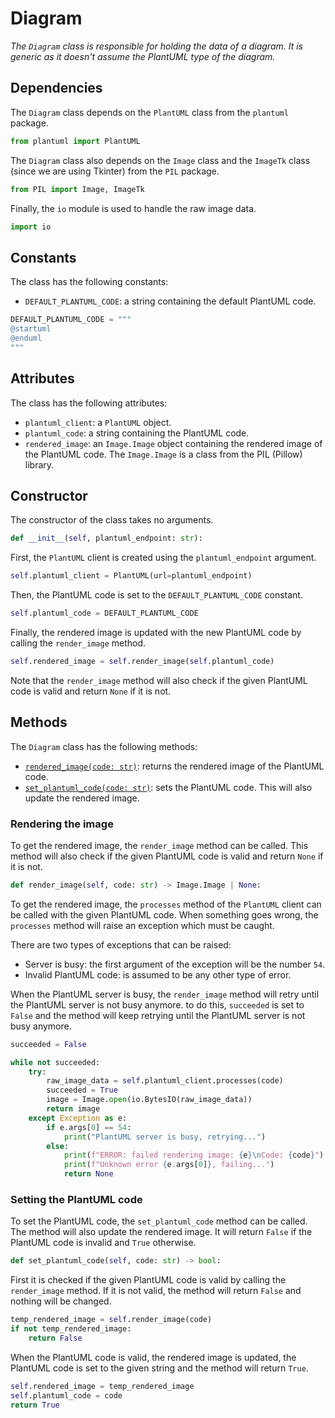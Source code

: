 # Diagram

_The `Diagram` class is responsible for holding the data of a diagram. It is generic as it doesn't assume the PlantUML type of the diagram._

## Dependencies

The `Diagram` class depends on the `PlantUML` class from the `plantuml` package.

```python
from plantuml import PlantUML
```

The `Diagram` class also depends on the `Image` class and the `ImageTk` class (since we are using Tkinter) from the `PIL` package.

```python
from PIL import Image, ImageTk
```

Finally, the `io` module is used to handle the raw image data.

```python
import io
```

## Constants

The class has the following constants:

- `DEFAULT_PLANTUML_CODE`: a string containing the default PlantUML code.

```python
DEFAULT_PLANTUML_CODE = """
@startuml
@enduml
"""
```

## Attributes

The class has the following attributes:

- `plantuml_client`: a `PlantUML` object.
- `plantuml_code`: a string containing the PlantUML code.
- `rendered_image`: an `Image.Image` object containing the rendered image of the PlantUML code. The `Image.Image` is a class from the PIL (Pillow) library.

## Constructor

The constructor of the class takes no arguments.

```python
def __init__(self, plantuml_endpoint: str):
```

First, the `PlantUML` client is created using the `plantuml_endpoint` argument.

```python
self.plantuml_client = PlantUML(url=plantuml_endpoint)
```

Then, the PlantUML code is set to the `DEFAULT_PLANTUML_CODE` constant.

```python
self.plantuml_code = DEFAULT_PLANTUML_CODE
```

Finally, the rendered image is updated with the new PlantUML code by calling the `render_image` method.

```python
self.rendered_image = self.render_image(self.plantuml_code)
```

Note that the `render_image` method will also check if the given PlantUML code is valid and return `None` if it is not.

## Methods

The `Diagram` class has the following methods:

- [`rendered_image(code: str)`](#rendered_image): returns the rendered image of the PlantUML code.
- [`set_plantuml_code(code: str)`](#set_plantuml_code): sets the PlantUML code. This will also update the rendered image.

### Rendering the image

To get the rendered image, the `render_image` method can be called. This method will also check if the given PlantUML code is valid and return `None` if it is not.

```python
def render_image(self, code: str) -> Image.Image | None:
```

To get the rendered image, the `processes` method of the `PlantUML` client can be called with the given PlantUML code. When something goes wrong, the `processes` method will raise an exception which must be caught.

There are two types of exceptions that can be raised:

- Server is busy: the first argument of the exception will be the number `54`.
- Invalid PlantUML code: is assumed to be any other type of error.

When the PlantUML server is busy, the `render_image` method will retry until the PlantUML server is not busy anymore. to do this, `succeeded` is set to `False` and the method will keep retrying until the PlantUML server is not busy anymore.

```python
succeeded = False

while not succeeded:
    try:
        raw_image_data = self.plantuml_client.processes(code)
        succeeded = True
        image = Image.open(io.BytesIO(raw_image_data))
        return image
    except Exception as e:
        if e.args[0] == 54:
            print("PlantUML server is busy, retrying...")
        else:
            print(f"ERROR: failed rendering image: {e}\nCode: {code}")
            print(f"Unknown error {e.args[0]}, failing...")
            return None
```

### Setting the PlantUML code

To set the PlantUML code, the `set_plantuml_code` method can be called. The method will also update the rendered image. It will return `False` if the PlantUML code is invalid and `True` otherwise.

```python
def set_plantuml_code(self, code: str) -> bool:
```

First it is checked if the given PlantUML code is valid by calling the `render_image` method. If it is not valid, the method will return `False` and nothing will be changed.

```python
temp_rendered_image = self.render_image(code)
if not temp_rendered_image:
    return False
```

When the PlantUML code is valid, the rendered image is updated, the PlantUML code is set to the given string and the method will return `True`.

```python
self.rendered_image = temp_rendered_image
self.plantuml_code = code
return True
```

